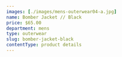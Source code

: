 ```yaml
---
images: [./images/mens-outerwear04-a.jpg]
name: Bomber Jacket // Black
price: $65.00
department: mens
type: outerwear
slug: bomber-jacket-black
contentType: product details
---
```

